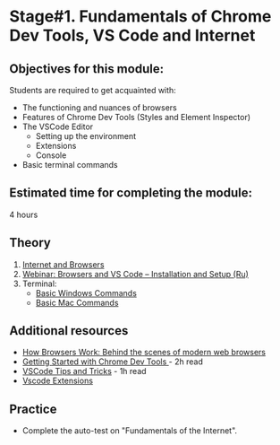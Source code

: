 # Stage#1. Fundamentals of Chrome Dev Tools, VS Code and Internet

## Objectives for this module:

Students are required to get acquainted with:

- The functioning and nuances of browsers
- Features of Chrome Dev Tools (Styles and Element Inspector)
- The VSCode Editor
  - Setting up the environment
  - Extensions
  - Console
- Basic terminal commands

## Estimated time for completing the module:

4 hours

## Theory

1. [Internet and Browsers](https://developer.mozilla.org/en-US/docs/Learn/Common_questions/How_does_the_Internet_work)
2. [Webinar: Browsers and VS Code – Installation and Setup (Ru)](https://www.youtube.com/watch?v=VqCgcpAypFQ)
3. Terminal:
   - [Basic Windows Commands](https://www.digitalcitizen.life/command-prompt-how-use-basic-commands)
   - [Basic Mac Commands](https://www.imore.com/how-use-terminal-mac-when-you-have-no-idea-where-start)

## Additional resources

- [How Browsers Work: Behind the scenes of modern web browsers](https://www.html5rocks.com/en/tutorials/internals/howbrowserswork/)
- [Getting Started with Chrome Dev Tools ](https://developer.chrome.com/docs/devtools/) - 2h read
- [VSCode Tips and Tricks](https://code.visualstudio.com/docs/getstarted/tips-and-tricks) - 1h read
- [Vscode Extensions](https://hackr.io/blog/best-vscode-extensions)

## Practice

- Complete the auto-test on "Fundamentals of the Internet".
